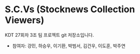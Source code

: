 # S.C.Vs (Stocknews Collection Viewers)
KDT 27회차 3조 팀 프로젝트 git 저장소입니다.

- 참여자: 강민, 하승우, 이기환, 박범서, 김건우, 이도훈, 박주연


